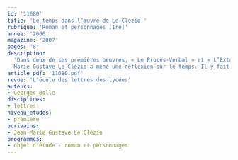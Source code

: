```yaml
---
id: '11680'
title: 'Le temps dans l’œuvre de Le Clézio '
rubrique: 'Roman et personnages [1re]'
annee: '2006'
magazine: '2007'
pages: '8'
description: 
  'Dans deux de ses premières oeuvres, « Le Procès-Verbal » et « L’Extase matérielle », Jean-
  Marie Gustave Le Clézio a mené une réflexion sur le temps. Il y fait le constat du destin tragique de l’homme écrasé par le temps et la mort. La réflexion de Le Clézio reflète l’angoisse essentielle de l’être humain : le temps est l’illusion suprême, puisque le présent est ancré dans le passé et qu’il est aussi riche de futur ; il est « invention pure et incessante ».'
article_pdf: '11680.pdf'
revue: 'L’école des lettres des lycées'
auteurs:
- Georges Bolle
disciplines:
- lettres
niveau_etudes:
- première
ecrivains:
- Jean-Marie Gustave Le Clézio
programmes:
- objet d’étude - roman et personnages
---
```

